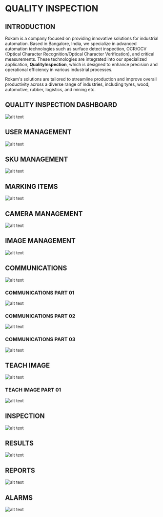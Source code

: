 # QUALITY INSPECTION

## **INTRODUCTION**

Rokam is a company focused on providing innovative solutions for industrial automation. Based in Bangalore, India, we specialize in advanced automation technologies such as surface detect inspection, OCR/OCV (Optical Character Recognition/Optical Character Verification), and critical measurements. These technologies are integrated into our specialized application, **QualityInspection**, which is designed to enhance precision and operational efficiency in various industrial processes.

Rokam's solutions are tailored to streamline production and improve overall productivity across a diverse range of industries, including tyres, wood, automotive, rubber, logistics, and mining etc.


## **QUALITY INSPECTION** DASHBOARD

![alt text](path/image-01.png)

## **USER MANAGEMENT**

![alt text](path/image-02.png)

## **SKU MANAGEMENT**   

![alt text](path/image-03.png)

## **MARKING ITEMS**

![alt text](path/image-04.png)

## **CAMERA MANAGEMENT** 

![alt text](path/image-05.png)

## **IMAGE MANAGEMENT**

![alt text](path/image-06.png)

## **COMMUNICATIONS**  
![alt text](path/image-07.png)

### **COMMUNICATIONS**  PART 01

![alt text](path/image-08.png)

### **COMMUNICATIONS**  PART 02

![alt text](path/image-09.png)

### **COMMUNICATIONS**  PART 03

![alt text](path/image-10.png)

## **TEACH IMAGE**

![alt text](path/image-11.png)

### **TEACH IMAGE** PART 01

![alt text](path/image-12.png)

## **INSPECTION**

![alt text](path/image-13.png)

## **RESULTS**

![alt text](path/image-14.png)

## **REPORTS**

![alt text](path/image-15.png)

## **ALARMS**

![alt text](path/image-16.png)